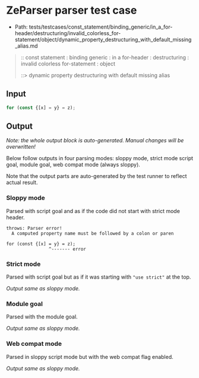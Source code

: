 # ZeParser parser test case

- Path: tests/testcases/const_statement/binding_generic/in_a_for-header/destructuring/invalid_colorless_for-statement/object/dynamic_property_destructuring_with_default_missing_alias.md

> :: const statement : binding generic : in a for-header : destructuring : invalid colorless for-statement : object
>
> ::> dynamic property destructuring with default missing alias

## Input

`````js
for (const {[x] = y} = z);
`````

## Output

_Note: the whole output block is auto-generated. Manual changes will be overwritten!_

Below follow outputs in four parsing modes: sloppy mode, strict mode script goal, module goal, web compat mode (always sloppy).

Note that the output parts are auto-generated by the test runner to reflect actual result.

### Sloppy mode

Parsed with script goal and as if the code did not start with strict mode header.

`````
throws: Parser error!
  A computed property name must be followed by a colon or paren

for (const {[x] = y} = z);
                ^------- error
`````

### Strict mode

Parsed with script goal but as if it was starting with `"use strict"` at the top.

_Output same as sloppy mode._

### Module goal

Parsed with the module goal.

_Output same as sloppy mode._

### Web compat mode

Parsed in sloppy script mode but with the web compat flag enabled.

_Output same as sloppy mode._
